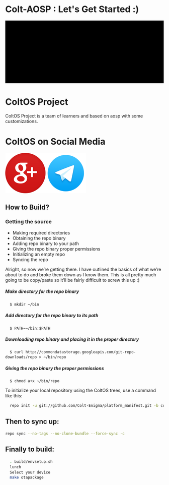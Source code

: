 Colt-AOSP : Let's Get Started :)
===============================

![ColtOS](https://github.com/ColtAOSP/platform_manifest/blob/cos8.x/colt_logo.gif)

ColtOS Project
===============
ColtOS Project is a team of learners and based on aosp with some customizations.

ColtOS on Social Media
======================
[![](https://github.com/ColtOS/manifest/blob/cos7.x/gplus.png)](https://plus.google.com/u/2/communities/102067248475500399675)[![](https://github.com/ColtOS/manifest/blob/cos7.x/telegram.png)](https://t.me/ColtChatBox)


How to Build?
-------------
### Getting the source
- Making required directories
- Obtaining the repo binary
- Adding repo binary to your path
- Giving the repo binary proper permissions
- Initializing an empty repo
- Syncing the repo

Alright, so now we’re getting there. I have outlined the basics of what we’re about to do and broke them down as I know them. This is all pretty much going to be copy/paste so it’ll be fairly difficult to screw this up :)

##### Make directory for the repo binary

      $ mkdir ~/bin

##### Add directory for the repo binary to its path

      $ PATH=~/bin:$PATH

##### Downloading repo binary and placing it in the proper directory

      $ curl http://commondatastorage.googleapis.com/git-repo-downloads/repo > ~/bin/repo

##### Giving the repo binary the proper permissions

      $ chmod a+x ~/bin/repo

To initialize your local repository using the ColtOS trees, use a 
command like this:

```bash
  repo init -u git://github.com/Colt-Enigma/platform_manifest.git -b cos9
```
  
Then to sync up:
----------------

```bash
repo sync --no-tags --no-clone-bundle --force-sync -c
```
Finally to build:
-----------------

```bash
  . build/envsetup.sh
  lunch
  Select your device
  make otapackage
```
